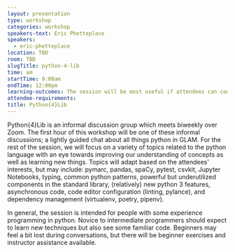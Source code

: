 ```yaml
---
layout: presentation
type: workshop
categories: workshop
speakers-text: Eric Phetteplace
speakers:
  - eric-phetteplace
location: TBD
room: TBD
slugTitle: python-4-lib
time: am
startTime: 9:00am
endTime: 12:00pm
learning-outcomes: The session will be most useful if attendees can code at least a little bit in python. People who are totally new to the language are welcome but should expect parts of the conversation to be difficult to follow.
attendee-requirements:
title: Python{4}Lib
---
```

Python{4}Lib is an informal discussion group which meets biweekly over Zoom. The first hour of this workshop will be one of these informal discussions; a lightly guided chat about all things python in GLAM. For the rest of the session, we will focus on a variety of topics related to the python language with an eye towards improving our understanding of concepts as well as learning new things. Topics will adapt based on the attendees' interests, but may include: pymarc, pandas, spaCy, pytest, csvkit, Jupyter Notebooks, typing, common python patterns, powerful but underutilized components in the standard library, (relatively) new python 3 features, asynchronous code, code editor configuration (linting, pylance), and dependency management (virtualenv, poetry, pipenv).

In general, the session is intended for people with some experience programming in python. Novice to intermediate programmers should expect to learn new techniques but also see some familiar code. Beginners may feel a bit lost during conversations, but there will be beginner exercises and instructor assistance available.
